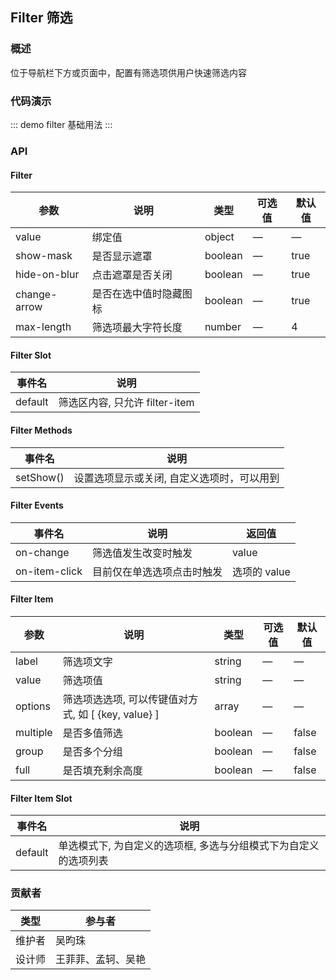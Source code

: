 ## Filter 筛选

### 概述

位于导航栏下方或页面中，配置有筛选项供用户快速筛选内容

### 代码演示

::: demo filter
基础用法
:::

### API

#### Filter
| 参数      | 说明          | 类型      | 可选值                           | 默认值  |
|---------- |-------------- |---------- |--------------------------------  |-------- |
| value | 绑定值 | object | — | — |
| show-mask | 是否显示遮罩 | boolean | — | true |
| hide-on-blur | 点击遮罩是否关闭 | boolean | — | true |
| change-arrow | 是否在选中值时隐藏图标 | boolean | — | true |
| max-length | 筛选项最大字符长度 | number | — | 4 |

#### Filter Slot
| 事件名      | 说明          |
|---------- |-------------- |
| default | 筛选区内容, 只允许 filter-item |

#### Filter Methods
| 事件名      | 说明          |
|---------- |-------------- |
| setShow() | 设置选项显示或关闭, 自定义选项时，可以用到 |

#### Filter Events
| 事件名      | 说明          | 返回值                           |
|---------- |-------------- |--------------------------------  |
| on-change | 筛选值发生改变时触发 | value |
| on-item-click | 目前仅在单选选项点击时触发 | 选项的 value |

#### Filter Item
| 参数      | 说明          | 类型      | 可选值                           | 默认值  |
|---------- |-------------- |---------- |--------------------------------  |-------- |
| label | 筛选项文字 | string | — | — |
| value | 筛选项值 | string | — | — |
| options | 筛选项选选项, 可以传键值对方式, 如 [ {key, value} ]| array | — | — |
| multiple | 是否多值筛选 | boolean | — | false |
| group | 是否多个分组 | boolean | — | false |
| full | 是否填充剩余高度 | boolean | — | false |

#### Filter Item Slot
| 事件名      | 说明          |
|---------- |-------------- |
| default | 单选模式下, 为自定义的选项框, 多选与分组模式下为自定义的选项列表 |


### 贡献者
| 类型       | 参与者                          |
|---------- |--------------------------------  |
| 维护者 | 吴昀珠 |
| 设计师 | 王菲菲、孟轲、吴艳 |

